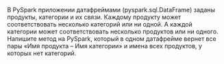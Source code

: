 В PySpark приложении датафреймами (pyspark.sql.DataFrame) заданы продукты, категории и их связи. 
Каждому продукту может соответствовать несколько категорий или ни одной. 
А каждой категории может соответствовать несколько продуктов или ни одного. 
Напишите метод на PySpark, который в одном датафрейме вернет все пары «Имя продукта – Имя категории» 
и имена всех продуктов, у которых нет категорий.
